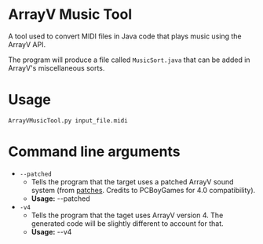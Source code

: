 # ArrayV Music Tool
A tool used to convert MIDI files in Java code that plays music using the ArrayV API.

The program will produce a file called `MusicSort.java` that can be added in ArrayV's miscellaneous sorts.

# Usage
`ArrayVMusicTool.py input_file.midi`

# Command line arguments
- `--patched`
    - Tells the program that the target uses a patched ArrayV sound system (from [patches](https://github.com/thatsOven/ArrayVMusicTool/tree/main/patches). Credits to PCBoyGames for 4.0 compatibility).
    - **Usage:** --patched
- `-v4`
    - Tells the program that the taget uses ArrayV version 4. The generated code will be slightly different to account for that.
    - **Usage:** --v4
